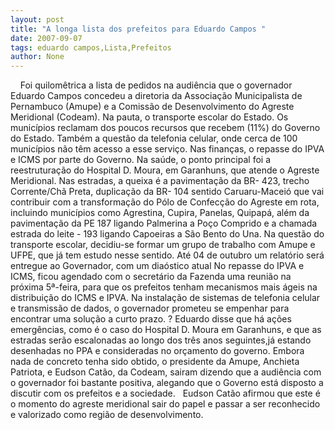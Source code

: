 ```yaml
---
layout: post
title: "A longa lista dos prefeitos para Eduardo Campos "
date: 2007-09-07
tags: eduardo campos,Lista,Prefeitos
author: None
---
```

&nbsp;
&nbsp;
Foi quilom&ecirc;trica a lista de pedidos na audi&ecirc;ncia que o governador Eduardo Campos concedeu a diretoria da Associa&ccedil;&atilde;o Municipalista de Pernambuco (Amupe) e a Comiss&atilde;o de Desenvolvimento do Agreste Meridional (Codeam). 
Na pauta, o transporte escolar do Estado. Os munic&iacute;pios reclamam dos poucos recursos que recebem (11%) do Governo do Estado. Tamb&eacute;m a quest&atilde;o da telefonia celular, onde cerca de 100 munic&iacute;pios n&atilde;o t&ecirc;m acesso a esse servi&ccedil;o. Nas finan&ccedil;as, o repasse do IPVA e ICMS por parte do Governo. Na sa&uacute;de, o ponto principal foi a reestrutura&ccedil;&atilde;o do Hospital D. Moura, em Garanhuns, que atende o Agreste Meridional. 
Nas estradas, a queixa &eacute; a pavimenta&ccedil;&atilde;o da BR- 423, trecho Corrente/Ch&atilde; Preta, duplica&ccedil;&atilde;o da BR- 104 sentido Caruaru-Macei&oacute; que vai contribuir com a transforma&ccedil;&atilde;o do P&oacute;lo de Confec&ccedil;&atilde;o do Agreste em rota, incluindo munic&iacute;pios como Agrestina, Cupira, Panelas, Quipap&aacute;, al&eacute;m da pavimenta&ccedil;&atilde;o da PE 187 ligando Palmerina a Po&ccedil;o Comprido e a chamada estrada do leite - 193 ligando Capoeiras a S&atilde;o Bento do Una.
Na quest&atilde;o do transporte escolar, decidiu-se formar um grupo de trabalho com Amupe e UFPE, que j&aacute; tem estudo nesse sentido. At&eacute; 04 de outubro um relat&oacute;rio ser&aacute; entregue ao Governador, com um dia&oacute;stico atual
No repasse do IPVA e ICMS, ficou agendado com o secret&aacute;rio da Fazenda uma reuni&atilde;o na pr&oacute;xima 5&ordf;-feira, para que os prefeitos tenham mecanismos mais &aacute;geis na distribui&ccedil;&atilde;o do ICMS e IPVA. 
Na instala&ccedil;&atilde;o de sistemas de telefonia celular e transmiss&atilde;o de dados, o governador prometeu se empenhar para encontrar uma solu&ccedil;&atilde;o a curto prazo. ?
Eduardo disse que h&aacute; a&ccedil;&otilde;es emerg&ecirc;ncias, como &eacute; o caso do Hospital D. Moura em Garanhuns, e que as estradas ser&atilde;o escalonadas ao longo dos tr&ecirc;s anos seguintes,j&aacute; estando desenhadas no PPA e consideradas no or&ccedil;amento do governo.
Embora nada de concreto tenha sido obtido, o presidente da Amupe, Anchieta Patriota, e Eudson Cat&atilde;o, da Codeam, sairam dizendo que a audi&ecirc;ncia com o governador foi bastante positiva, alegando que o Governo est&aacute; disposto a discutir com os prefeitos e a sociedade. 
&nbsp;
Eudson Cat&atilde;o afirmou que este &eacute; o momento do agreste meridional sair do papel e passar a ser reconhecido e valorizado como regi&atilde;o de desenvolvimento. 